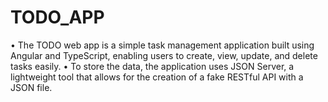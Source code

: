 # TODO_APP
• The TODO web app is a simple task management application built using Angular and TypeScript, enabling users to create, view, update, and delete tasks easily. • To store the data, the application uses JSON Server, a lightweight tool that allows for the creation of a fake RESTful API with a JSON file.
